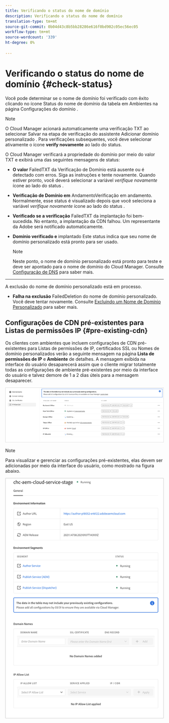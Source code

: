 ```yaml
---
title: Verificando o status do nome de domínio
description: Verificando o status do nome de domínio
translation-type: tm+mt
source-git-commit: 0b04d43c8b5bb28286e616f0bd902c05ec56ec05
workflow-type: tm+mt
source-wordcount: '339'
ht-degree: 0%

---
```



# Verificando o status do nome de domínio {#check-status}

Você pode determinar se o nome de domínio foi verificado com êxito clicando no ícone Status do nome de domínio da tabela em Ambientes na página Configurações do domínio .

>[!NOTE]
>O Cloud Manager acionará automaticamente uma verificação TXT ao selecionar Salvar na etapa de verificação do assistente Adicionar domínio personalizado . Para verificações subsequentes, você deve selecionar ativamente o ícone **verify novamente** ao lado do status.

O Cloud Manager verificará a propriedade do domínio por meio do valor TXT e exibirá uma das seguintes mensagens de status:

* **O valor**
FailedTXT da Verificação de Domínio está ausente ou é detectado com erros. Siga as instruções e tente novamente. Quando estiver pronto, você deverá selecionar a variável 
*verifique novamente* ícone ao lado do status .

* **Verificação de Domínio em**
AndamentoVerificação em andamento. Normalmente, esse status é visualizado depois que você seleciona a variável 
*verifique novamente* ícone ao lado do status .

* **Verificado se a verificação**
FailedTXT da implantação foi bem-sucedida. No entanto, a implantação da CDN falhou. Um representante da Adobe será notificado automaticamente.

* **Domínio verificado e**
implantado Este status indica que seu nome de domínio personalizado está pronto para ser usado.
   >[!NOTE]
   >Neste ponto, o nome de domínio personalizado está pronto para teste e deve ser apontado para o nome de domínio do Cloud Manager. Consulte [Configuração de DNS](/help/implementing/cloud-manager/custom-domain-names/configure-dns-settings.md) para saber mais.

* ****
A exclusão do nome de domínio personalizado está em processo.

* **Falha na exclusão**
FailedDeletion do nome de domínio personalizado. Você deve tentar novamente. Consulte [Excluindo um Nome de Domínio Personalizado](/help/implementing/cloud-manager/custom-domain-names/delete-custom-domain-name.md) para saber mais.


## Configurações de CDN pré-existentes para Listas de permissões IP {#pre-existing-cdn}

Os clientes com ambientes que incluem configurações de CDN pré-existentes para Listas de permissões de IP, certificados SSL ou Nomes de domínio personalizados verão a seguinte mensagem na página **Lista de permissões de IP** e **Ambiente** de detalhes. A mensagem exibida na interface do usuário desaparecerá assim que o cliente migrar totalmente todas as configurações de ambiente pré-existentes por meio da interface do usuário e talvez demore de 1 a 2 dias úteis para a mensagem desaparecer.

![](/help/implementing/cloud-manager/assets/ip-allow-list-1.png)

>[!NOTE]
>Para visualizar e gerenciar as configurações pré-existentes, elas devem ser adicionadas por meio da interface do usuário, como mostrado na figura abaixo.

![](/help/implementing/cloud-manager/assets/ip-allow-list-2.png)
